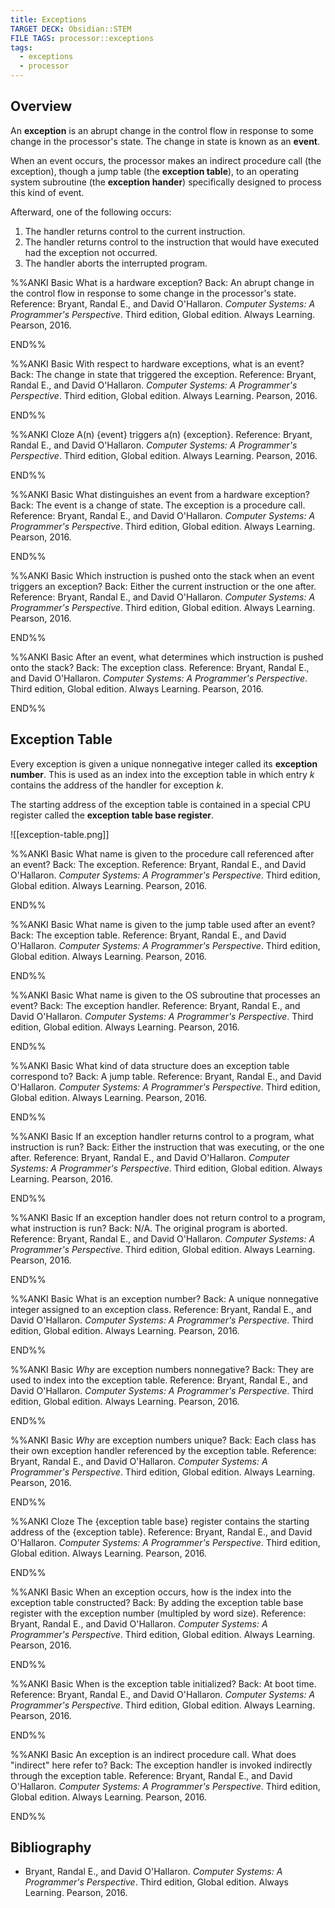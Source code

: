 ```yaml
---
title: Exceptions
TARGET DECK: Obsidian::STEM
FILE TAGS: processor::exceptions
tags:
  - exceptions
  - processor
---
```


## Overview

An **exception** is an abrupt change in the control flow in response to some change in the processor's state. The change in state is known as an **event**.

When an event occurs, the processor makes an indirect procedure call (the exception), though a jump table (the **exception table**), to an operating system subroutine (the **exception hander**) specifically designed to process this kind of event.

Afterward, one of the following occurs:

1. The handler returns control to the current instruction.
2. The handler returns control to the instruction that would have executed had the exception not occurred.
3. The handler aborts the interrupted program.

%%ANKI
Basic
What is a hardware exception?
Back: An abrupt change in the control flow in response to some change in the processor's state.
Reference: Bryant, Randal E., and David O'Hallaron. *Computer Systems: A Programmer's Perspective*. Third edition, Global edition. Always Learning. Pearson, 2016.
<!--ID: 1751550403060-->
END%%

%%ANKI
Basic
With respect to hardware exceptions, what is an event?
Back: The change in state that triggered the exception.
Reference: Bryant, Randal E., and David O'Hallaron. *Computer Systems: A Programmer's Perspective*. Third edition, Global edition. Always Learning. Pearson, 2016.
<!--ID: 1751550403063-->
END%%

%%ANKI
Cloze
A(n) {event} triggers a(n) {exception}.
Reference: Bryant, Randal E., and David O'Hallaron. *Computer Systems: A Programmer's Perspective*. Third edition, Global edition. Always Learning. Pearson, 2016.
<!--ID: 1751550403065-->
END%%

%%ANKI
Basic
What distinguishes an event from a hardware exception?
Back: The event is a change of state. The exception is a procedure call.
Reference: Bryant, Randal E., and David O'Hallaron. *Computer Systems: A Programmer's Perspective*. Third edition, Global edition. Always Learning. Pearson, 2016.
<!--ID: 1751550403068-->
END%%

%%ANKI
Basic
Which instruction is pushed onto the stack when an event triggers an exception?
Back: Either the current instruction or the one after.
Reference: Bryant, Randal E., and David O'Hallaron. *Computer Systems: A Programmer's Perspective*. Third edition, Global edition. Always Learning. Pearson, 2016.
<!--ID: 1751550403071-->
END%%

%%ANKI
Basic
After an event, what determines which instruction is pushed onto the stack?
Back: The exception class.
Reference: Bryant, Randal E., and David O'Hallaron. *Computer Systems: A Programmer's Perspective*. Third edition, Global edition. Always Learning. Pearson, 2016.
<!--ID: 1751550403074-->
END%%

## Exception Table

Every exception is given a unique nonnegative integer called its **exception number**. This is used as an index into the exception table in which entry $k$ contains the address of the handler for exception $k$.

The starting address of the exception table is contained in a special CPU register called the **exception table base register**.

![[exception-table.png]]

%%ANKI
Basic
What name is given to the procedure call referenced after an event?
Back: The exception.
Reference: Bryant, Randal E., and David O'Hallaron. *Computer Systems: A Programmer's Perspective*. Third edition, Global edition. Always Learning. Pearson, 2016.
<!--ID: 1751550403076-->
END%%

%%ANKI
Basic
What name is given to the jump table used after an event?
Back: The exception table.
Reference: Bryant, Randal E., and David O'Hallaron. *Computer Systems: A Programmer's Perspective*. Third edition, Global edition. Always Learning. Pearson, 2016.
<!--ID: 1751550403079-->
END%%

%%ANKI
Basic
What name is given to the OS subroutine that processes an event?
Back: The exception handler.
Reference: Bryant, Randal E., and David O'Hallaron. *Computer Systems: A Programmer's Perspective*. Third edition, Global edition. Always Learning. Pearson, 2016.
<!--ID: 1751550403082-->
END%%

%%ANKI
Basic
What kind of data structure does an exception table correspond to?
Back: A jump table.
Reference: Bryant, Randal E., and David O'Hallaron. *Computer Systems: A Programmer's Perspective*. Third edition, Global edition. Always Learning. Pearson, 2016.
<!--ID: 1751550403085-->
END%%

%%ANKI
Basic
If an exception handler returns control to a program, what instruction is run?
Back: Either the instruction that was executing, or the one after.
Reference: Bryant, Randal E., and David O'Hallaron. *Computer Systems: A Programmer's Perspective*. Third edition, Global edition. Always Learning. Pearson, 2016.
<!--ID: 1751550403088-->
END%%

%%ANKI
Basic
If an exception handler does not return control to a program, what instruction is run?
Back: N/A. The original program is aborted.
Reference: Bryant, Randal E., and David O'Hallaron. *Computer Systems: A Programmer's Perspective*. Third edition, Global edition. Always Learning. Pearson, 2016.
<!--ID: 1751550403091-->
END%%

%%ANKI
Basic
What is an exception number?
Back: A unique nonnegative integer assigned to an exception class.
Reference: Bryant, Randal E., and David O'Hallaron. *Computer Systems: A Programmer's Perspective*. Third edition, Global edition. Always Learning. Pearson, 2016.
<!--ID: 1751550403094-->
END%%

%%ANKI
Basic
*Why* are exception numbers nonnegative?
Back: They are used to index into the exception table.
Reference: Bryant, Randal E., and David O'Hallaron. *Computer Systems: A Programmer's Perspective*. Third edition, Global edition. Always Learning. Pearson, 2016.
<!--ID: 1751550403097-->
END%%

%%ANKI
Basic
*Why* are exception numbers unique?
Back: Each class has their own exception handler referenced by the exception table.
Reference: Bryant, Randal E., and David O'Hallaron. *Computer Systems: A Programmer's Perspective*. Third edition, Global edition. Always Learning. Pearson, 2016.
<!--ID: 1751550403101-->
END%%

%%ANKI
Cloze
The {exception table base} register contains the starting address of the {exception table}.
Reference: Bryant, Randal E., and David O'Hallaron. *Computer Systems: A Programmer's Perspective*. Third edition, Global edition. Always Learning. Pearson, 2016.
<!--ID: 1751550403104-->
END%%

%%ANKI
Basic
When an exception occurs, how is the index into the exception table constructed?
Back: By adding the exception table base register with the exception number (multipled by word size).
Reference: Bryant, Randal E., and David O'Hallaron. *Computer Systems: A Programmer's Perspective*. Third edition, Global edition. Always Learning. Pearson, 2016.
<!--ID: 1751550403107-->
END%%

%%ANKI
Basic
When is the exception table initialized?
Back: At boot time.
Reference: Bryant, Randal E., and David O'Hallaron. *Computer Systems: A Programmer's Perspective*. Third edition, Global edition. Always Learning. Pearson, 2016.
<!--ID: 1751550403110-->
END%%

%%ANKI
Basic
An exception is an indirect procedure call. What does "indirect" here refer to?
Back: The exception handler is invoked indirectly through the exception table.
Reference: Bryant, Randal E., and David O'Hallaron. *Computer Systems: A Programmer's Perspective*. Third edition, Global edition. Always Learning. Pearson, 2016.
<!--ID: 1751550403114-->
END%%

## Bibliography

* Bryant, Randal E., and David O'Hallaron. *Computer Systems: A Programmer's Perspective*. Third edition, Global edition. Always Learning. Pearson, 2016.